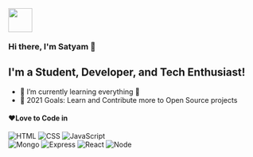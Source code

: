 <img src="https://emojis.slackmojis.com/emojis/images/1536351075/4594/blob-wave.gif?1536351075" width="48" style="margin-bottom: -4px"/>

### Hi there, I'm Satyam  👋


## I'm a Student, Developer, and Tech Enthusiast!


- 🌱 I’m currently learning everything 🤣
- 🥅 2021 Goals: Learn and Contribute more to Open Source projects


#### ❤Love to Code in

<p>
 <img alt="HTML" src="https://img.shields.io/badge/-HTML-E34F26?style=flat&logo=Html5&logoColor=white" />
 <img alt="CSS" src="https://img.shields.io/badge/-CSS-1572B6?style=flat&logo=css3&logoColor=white" />
 <img alt="JavaScript" src="https://img.shields.io/badge/-JavaScript-505050?style=flat&logo=JavaScript&logoColor=F7DF1E" />
  <br>
 <img alt="Mongo" src="https://img.shields.io/badge/MongoDB-4EA94B?style=for-the-badge&logo=mongodb&logoColor=white" />
 <img alt="Express" src="https://img.shields.io/badge/Express_JS-CB3837?style=for-the-badge&logo=express&logoColor=white" />
 <img alt="React" src="https://img.shields.io/badge/-React-2C8EBB?style=for-the-badge&logo=react&logoColor=white%22" />
 <img alt="Node" src="https://img.shields.io/badge/Node.js-339933?style=for-the-badge&logo=nodedotjs&logoColor=white" />

</p>



[website]: https://satyam-raikar.dev/
[twitter]: https://twitter.com/
[youtube]: https://youtube.com/
[instagram]: https://instagram.com/
[linkedin]: https://linkedin.com/in/satyam-raikar
[webdevplaylist]: https://google.com/
[jsplaylist]: https://google.com/
[cssplaylist]: https://google.com/
[reactplaylist]: https://google.com/
